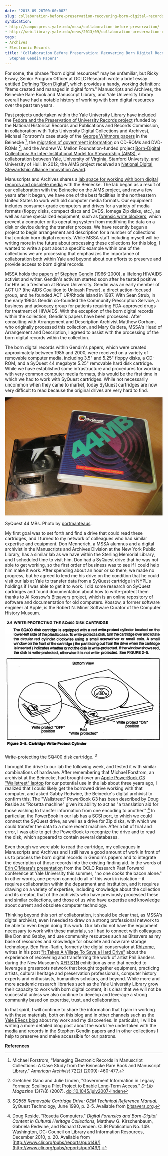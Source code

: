 ```yaml
---
date: '2013-09-26T00:00:00Z'
slug: collaboration-before-preservation-recovering-born-digital-records-in-the-stephen-gendin-papers
syndication:
- http://campuspress.yale.edu/mssa/collaboration-before-preservation/
- http://web.library.yale.edu/news/2013/09/collaboration-preservation-recovering-born-digital-records
tags:
- Archives
- Electronic Records
title: 'Collaboration Before Preservation: Recovering Born Digital Records in the
  Stephen Gendin Papers'
---
```


For some, the phrase "born digital resources" may be unfamiliar, but Ricky Erway, Senior Program Officer at OCLC Research wrote a brief essay entitled [Defining "Born Digital"](http://www.oclc.org/content/dam/research/activities/hiddencollections/borndigital.pdf?urlm=161291), which provides a handy, working definition: "items created and managed in digital form." Manuscripts and Archives, the Beinecke Rare Book and Manuscript Library, and Yale University Library overall have had a notable history of working with born digital resources over the past ten years.

<!--more-->
Past projects undertaken within the Yale University Library have included the [Fedora and the Preservation of University Records project](http://dca.lib.tufts.edu/features/nhprc/) (funded by the National Historical Records and Publications and Records Commission, in collaboration with Tufts University Digital Collections and Archives), Michael Forstrom's case study of the [George Whitmore papers](http://hdl.handle.net/10079/fa/beinecke.whitmore) in the Beinecke [^1], the [migration of government information](http://www.dlib.org/dlib/july07/linden/07linden.html) on CD-ROMs and DVD-ROMs [^2], and the Andrew W. Mellon Foundation-funded project [Born-Digital Collections: An Inter-Institutional Model for Stewardship (AIMS)](http://www.digitalcurationservices.org/aims/), a collaboration between Yale, University of Virginia, Stanford University, and University of Hull. In 2012, the AIMS project received an [National Digital Stewardship Alliance Innovation Award](http://blogs.loc.gov/digitalpreservation/2012/06/announcing-five-ndsa-innovation-award-winners/).

Manuscripts and Archives shares a [lab space for working with born digital records and obsolete media](http://erecs.commons.yale.edu/2013/01/25/busyday/) with the Beinecke. The lab began as a result of our collaboration with the Beinecke on the AIMS project, and now a few years after it began, we have one of the best facilities in the northeastern United States to work with old computer media formats. Our equipment includes consumer-grade computers and drives for a variety of media formats (floppy disks, compact discs and DVDS, Iomega Zip disks, etc.), as well as some specialized equipment, such as [forensic write blockers](https://en.wikipedia.org/wiki/Forensic_disk_controller), which prevent a computer or its operating system from modifying the data on a disk or device during the transfer process. We have recently begun a project to begin arrangement and description for a number of collections that contain born digital records. While MSSA staff including myself will be writing more in the future about processing these collections for this blog, I wanted to write a post about a specific example within one of the collections we are processing that emphasizes the importance of collaboration both within Yale and beyond about our efforts to preserve and provide access to born digital records.

MSSA holds the [papers of Stephen Gendin](http://hdl.handle.net/10079/fa/mssa.ms.1963) (1966-2000), a lifelong HIV/AIDS activist and writer. Gendin's activism started soon after he tested positive for HIV as a freshman at Brown University. Gendin was an early member of ACT UP (the AIDS Coalition to Unleash Power), a direct action-focused group, and he founded ACT UP/Rhode Island in 1987. With Sean Strub, in the early 1990s Gendin co-founded the Community Prescription Service, a business and advocacy group for patients requiring FDA-approved drugs for treatment of HIV/AIDS. With the exception of the born digital records within the collection, Gendin's papers have been processed. After consulting with Arrangement and Description Archivist Matthew Gorham, who originally processed this collection, and Mary Caldera, MSSA's Head of Arrangement and Description, I agreed to assist with the processing of the born digital records within the collection.

The born digital records within Gendin's papers, which were created approximately between 1985 and 2000, were received on a variety of removable computer media, including 3.5" and 5.25" floppy disks, a CD-ROM, and a SyQuest 44 megabyte 5.25" removable hard disk cartridge. While we have established some infrastructure and procedures for working with very common computer media formats, this would be the first time in which we had to work with SyQuest cartridges. While not necessarily uncommon when they came to market, today SyQuest cartridges are now very difficult to read because the original drives are very hard to find.


<p align="center"><a href="/images/syquest-photo.jpg" title="Syquest photo"><img src="/images/syquest-photo.jpg" alt="Syquest photo" /></a></p>

SyQuest 44 MBs. Photo by [portmanteaus](http://www.flickr.com/photos/53999983@N00/4230263902).

My first goal was to set forth and find a drive that could read these cartridges, and I turned to my network of colleagues who had similar expertise and equipment. Don Mennerich, a MSSA alumnus and a digital archivist in the Manuscripts and Archives Division at the New York Public Library, has a similar lab as we have within the Sterling Memorial Library, and I scheduled time to visit him. Don had a SyQuest drive that he was not able to get working, so the first order of business was to see if I could help him make it work. After spending about an hour or so there, we made no progress, but he agreed to lend me his drive on the condition that he could visit our lab at Yale to transfer data from a SyQuest cartridge in NYPL's holdings if I was able to get it to work. I did some research on SyQuest cartridges and found documentation about how to write-protect them thanks to Al Kossow's [Bitsavers](http://bitsavers.org/) project, which is an online repository of software and documentation for old computers. Kossow, a former software engineer at Apple, is the Robert N. Miner Software Curator of the Computer History Museum.

<p align="center"><a href="/images/syquest-wp.jpg" title="Syquest photo"><img src="/images/syquest-wp.jpg" alt="Syquest photo" /></a></p>

Write-protecting the SQ400 disk cartridge. [^3]

I brought the drive to our lab the following week, and tested it with similar combinations of hardware. After remembering that Michael Forstrom, an archivist at the Beinecke, had brought over an [Apple PowerBook G3 "Wallstreet" laptop](http://www.everymac.com/systems/apple/powerbook_g3/specs/powerbook_g3_233.html) for our potential use in the lab about three years ago, I realized that I could likely get the borrowed drive working with that computer, and asked Gabby Redwine, the Beinecke's digital archivist to confirm this. The "Wallstreet" PowerBook G3 has been described by Doug Reside as "Rosetta machine" given its ability to act as "a translation aid for those wishing to transfer information from one encoding to another." [^4] In particular, the PowerBook in our lab has a SCSI port, to which we could connect the SyQuest drive, as well as a drive for Zip disks, with which we could transfer the data to a more recent machine. After a bit of trial and error, I was able to get the PowerBook to recognize the drive and to read the disk, which appeared to contain several databases.

Even though we were able to read the cartridge, my colleagues in Manuscripts and Archives and I still have a good amount of work in front of us to process the born digital records in Gendin's papers and to integrate the description of those records into the existing finding aid. In the words of [Erin O'Meara's presentation](http://www.youtube.com/watch?v=xnQ5G1fH5-8) from the OCLC Research Past Forward conference at Yale University this summer, "no one cooks the bacon alone." In other words, one person cannot do all of this work in isolation – it requires collaboration within the department and institution, and it requires drawing on a variety of expertise, including knowledge about the collection and its creator, that of the archivists who have previously processed these and similar collections, and those of us who have expertise and knowledge about current and obsolete computer technology.

Thinking beyond this sort of collaboration, it should be clear that, as MSSA's digital archivist, even I needed to draw on a strong professional network to be able to even begin doing this work. Our lab did not have the equipment necessary to work with these materials, so I had to connect with colleagues like Don and Gabby, and use community resources such as Bitsavers as my base of resources and knowledge for obsolete and now rare storage technology. Ben Fino-Radin, formerly the digital conservator at [Rhizome](http://rhizome.org/), writes in his post ["It Takes A Village To Save a Hard Drive"](http://notepad.benfinoradin.info/2013/09/12/it-takes-a-village-to-save-a-hard-drive/) about the experience of recovering and transferring the work of artist Phil Sanders during the New Museum's [XFR STN](http://www.newmuseum.org/exhibitions/view/xfr-stn) exhibition as one that needed to leverage a grassroots network that brought together equipment, practicing artists, cultural heritage and preservation professionals, computer history experts and enthusiasts, humanities scholars, and beyond. While more and more academic research libraries such as the Yale University Library grow their capacity to work with born digital content, it is clear that we will not be successful unless we also continue to develop and leverage a strong community based on expertise, trust, and collaboration.

In that spirit, I will continue to share the information that I gain in working with these materials, both on this blog and in other channels such as the [Yale ERecs blog](http://erecs.commons.yale.edu/) about my work and my discoveries. In particular, I will be writing a more detailed blog post about the work I've undertaken with the media and records in the Stephen Gendin papers and in other collections I help to preserve and make accessible for our patrons.

**References**

[^1]: Michael Forstrom, "Managing Electronic Records in Manuscript Collections: A Case Study from the Beinecke Rare Book and Manuscript Library." _American Archivist_ 72(2) (2009): 460-477.
[^2]: Gretchen Gano and Julie Linden, "Government Information in Legacy Formats: Scaling a Pilot Project to Enable Long-Term Access." _D-Lib Magazine_ 13(7/8) (2007). [doi:10.1045/july2007-linden](http://dx.doi.org/10.1045/july2007-linden)
[^3]: _SQ555 Removable Cartridge Drive: OEM Technical Reference Manual._ SyQuest Technology, June 1990, p. 2-5. Available from [bitsavers.org](bitsavers.org/pdf/syquest/58082-001revC_SQ555_OEM_Ref_Jun90.pdf).
[^4]: Doug Reside, "Rosetta Computers." _Digital Forensics and Born-Digital Content in Cultural Heritage Collections,_ Matthew G. Kirschenbaum, Gabriela Redwine, and Richard Ovenden. CLIR Publication No. 149\. Washington, DC: Council on Library and Information Resources, December 2010, p. 20\. Available from [http://www.clir.org/pubs/reports/pub149/](http://www.clir.org/pubs/reports/pub149/).
